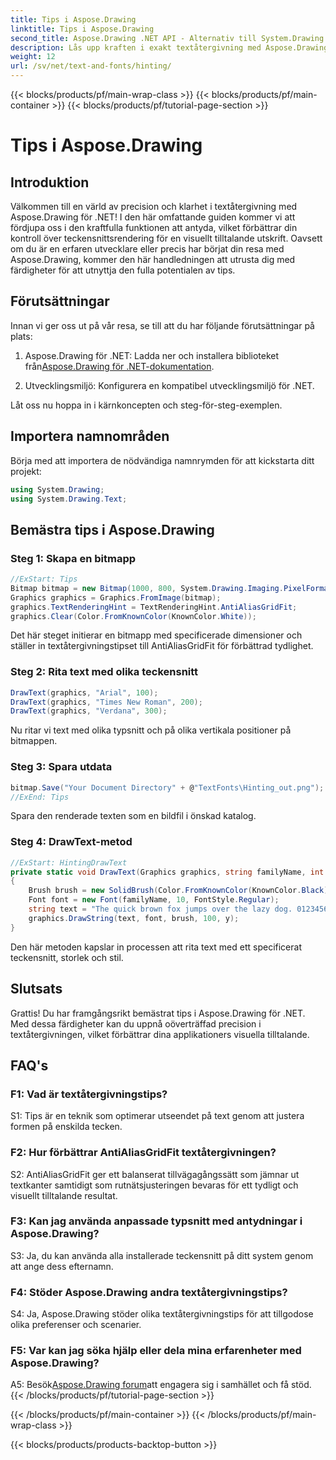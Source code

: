 ```yaml
---
title: Tips i Aspose.Drawing
linktitle: Tips i Aspose.Drawing
second_title: Aspose.Drawing .NET API - Alternativ till System.Drawing.Common
description: Lås upp kraften i exakt textåtergivning med Aspose.Drawing för .NET. Bemästra tipstekniker för kristallklara typsnitt.
weight: 12
url: /sv/net/text-and-fonts/hinting/
---
```


{{< blocks/products/pf/main-wrap-class >}}
{{< blocks/products/pf/main-container >}}
{{< blocks/products/pf/tutorial-page-section >}}

# Tips i Aspose.Drawing

## Introduktion

Välkommen till en värld av precision och klarhet i textåtergivning med Aspose.Drawing för .NET! I den här omfattande guiden kommer vi att fördjupa oss i den kraftfulla funktionen att antyda, vilket förbättrar din kontroll över teckensnittsrendering för en visuellt tilltalande utskrift. Oavsett om du är en erfaren utvecklare eller precis har börjat din resa med Aspose.Drawing, kommer den här handledningen att utrusta dig med färdigheter för att utnyttja den fulla potentialen av tips.

## Förutsättningar

Innan vi ger oss ut på vår resa, se till att du har följande förutsättningar på plats:

1.  Aspose.Drawing för .NET: Ladda ner och installera biblioteket från[Aspose.Drawing för .NET-dokumentation](https://reference.aspose.com/drawing/net/).

2. Utvecklingsmiljö: Konfigurera en kompatibel utvecklingsmiljö för .NET.

Låt oss nu hoppa in i kärnkoncepten och steg-för-steg-exemplen.

## Importera namnområden

Börja med att importera de nödvändiga namnrymden för att kickstarta ditt projekt:

```csharp
using System.Drawing;
using System.Drawing.Text;
```

## Bemästra tips i Aspose.Drawing

### Steg 1: Skapa en bitmapp

```csharp
//ExStart: Tips
Bitmap bitmap = new Bitmap(1000, 800, System.Drawing.Imaging.PixelFormat.Format32bppPArgb);
Graphics graphics = Graphics.FromImage(bitmap);
graphics.TextRenderingHint = TextRenderingHint.AntiAliasGridFit;
graphics.Clear(Color.FromKnownColor(KnownColor.White));
```

Det här steget initierar en bitmapp med specificerade dimensioner och ställer in textåtergivningstipset till AntiAliasGridFit för förbättrad tydlighet.

### Steg 2: Rita text med olika teckensnitt

```csharp
DrawText(graphics, "Arial", 100);
DrawText(graphics, "Times New Roman", 200);
DrawText(graphics, "Verdana", 300);
```

Nu ritar vi text med olika typsnitt och på olika vertikala positioner på bitmappen.

### Steg 3: Spara utdata

```csharp
bitmap.Save("Your Document Directory" + @"TextFonts\Hinting_out.png");
//ExEnd: Tips
```

Spara den renderade texten som en bildfil i önskad katalog.

### Steg 4: DrawText-metod

```csharp
//ExStart: HintingDrawText
private static void DrawText(Graphics graphics, string familyName, int y)
{
    Brush brush = new SolidBrush(Color.FromKnownColor(KnownColor.Black));
    Font font = new Font(familyName, 10, FontStyle.Regular);
    string text = "The quick brown fox jumps over the lazy dog. 0123456789 ~!@#$%^&*()_+-={}[];':\"<>?/,.\\№`";
    graphics.DrawString(text, font, brush, 100, y);
}
```

Den här metoden kapslar in processen att rita text med ett specificerat teckensnitt, storlek och stil.

## Slutsats

Grattis! Du har framgångsrikt bemästrat tips i Aspose.Drawing för .NET. Med dessa färdigheter kan du uppnå oöverträffad precision i textåtergivningen, vilket förbättrar dina applikationers visuella tilltalande.

## FAQ's

### F1: Vad är textåtergivningstips?

S1: Tips är en teknik som optimerar utseendet på text genom att justera formen på enskilda tecken.

### F2: Hur förbättrar AntiAliasGridFit textåtergivningen?

S2: AntiAliasGridFit ger ett balanserat tillvägagångssätt som jämnar ut textkanter samtidigt som rutnätsjusteringen bevaras för ett tydligt och visuellt tilltalande resultat.

### F3: Kan jag använda anpassade typsnitt med antydningar i Aspose.Drawing?

S3: Ja, du kan använda alla installerade teckensnitt på ditt system genom att ange dess efternamn.

### F4: Stöder Aspose.Drawing andra textåtergivningstips?

S4: Ja, Aspose.Drawing stöder olika textåtergivningstips för att tillgodose olika preferenser och scenarier.

### F5: Var kan jag söka hjälp eller dela mina erfarenheter med Aspose.Drawing?

 A5: Besök[Aspose.Drawing forum](https://forum.aspose.com/c/diagram/17)att engagera sig i samhället och få stöd.
{{< /blocks/products/pf/tutorial-page-section >}}

{{< /blocks/products/pf/main-container >}}
{{< /blocks/products/pf/main-wrap-class >}}

{{< blocks/products/products-backtop-button >}}
